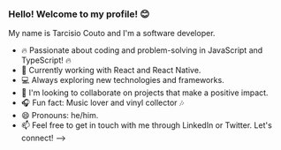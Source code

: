 ### Hello! Welcome to my profile! 😊
My name is Tarcisio Couto and I'm a software developer.


- 🔥 Passionate about coding and problem-solving in JavaScript and TypeScript! 🔥
- 🌱 Currently working with React and React Native.
- 💻 Always exploring new technologies and frameworks.
- 👯 I'm looking to collaborate on projects that make a positive impact.
- 🎧 Fun fact: Music lover and vinyl collector 🎶
- 😄 Pronouns: he/him.
- 📫 Feel free to get in touch with me through LinkedIn or Twitter. Let's connect!
-->
